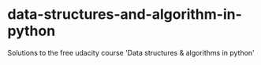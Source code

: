 # data-structures-and-algorithm-in-python
Solutions to the free udacity course 'Data structures &amp; algorithms in python'
